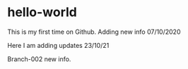 # hello-world
This is my first time on Github.
Adding new info 07/10/2020

Here I am adding updates 23/10/21

Branch-002 new info.
